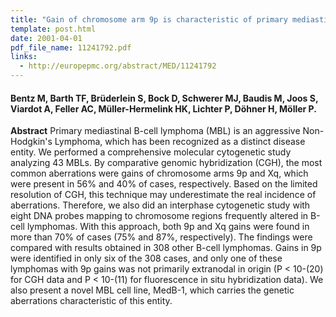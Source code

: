 ```yaml
---
title: "Gain of chromosome arm 9p is characteristic of primary mediastinal B-cell lymphoma (MBL): comprehensive molecular cytogenetic analysis and presentation of a novel MBL cell line"
template: post.html 
date: 2001-04-01
pdf_file_name: 11241792.pdf
links:
  - http://europepmc.org/abstract/MED/11241792
---
```


#### Bentz M, Barth TF, Brüderlein S, Bock D, Schwerer MJ, Baudis M, Joos S, Viardot A, Feller AC, Müller-Hermelink HK, Lichter P, Döhner H, Möller P.

**Abstract** Primary mediastinal B-cell lymphoma (MBL) is an aggressive Non-Hodgkin's Lymphoma, which has been recognized as a distinct disease entity. We performed a comprehensive molecular cytogenetic study analyzing 43 MBLs. By comparative genomic hybridization (CGH), the most common aberrations were gains of chromosome arms 9p and Xq, which were present in 56% and 40% of cases, respectively. Based on the limited resolution of CGH, this technique may underestimate the real incidence of aberrations.<!--more--> Therefore, we also did an interphase cytogenetic study with eight DNA probes mapping to chromosome regions frequently altered in B-cell lymphomas. With this approach, both 9p and Xq gains were found in more than 70% of cases (75% and 87%, respectively). The findings were compared with results obtained in 308 other B-cell lymphomas. Gains in 9p were identified in only six of the 308 cases, and only one of these lymphomas with 9p gains was not primarily extranodal in origin (P &lt; 10-(20) for CGH data and P &lt; 10-(11) for fluorescence in situ hybridization data). We also present a novel MBL cell line, MedB-1, which carries the genetic aberrations characteristic of this entity.
